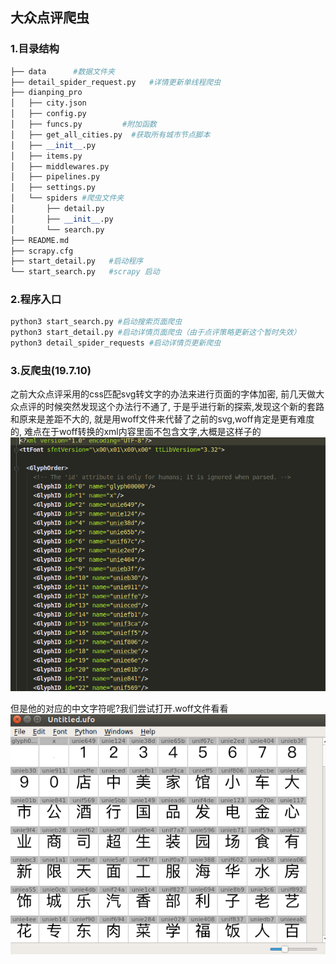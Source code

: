 ## 大众点评爬虫
### 1.目录结构
```python
├── data      #数据文件夹
├── detail_spider_request.py   #详情更新单线程爬虫
├── dianping_pro      
│   ├── city.json
│   ├── config.py
│   ├── funcs.py         #附加函数
│   ├── get_all_cities.py  #获取所有城市节点脚本
│   ├── __init__.py
│   ├── items.py
│   ├── middlewares.py
│   ├── pipelines.py
│   ├── settings.py
│   └── spiders #爬虫文件夹
│       ├── detail.py
│       ├── __init__.py
│       └── search.py
├── README.md
├── scrapy.cfg
├── start_detail.py   #启动程序
└── start_search.py   #scrapy 启动
```

### 2.程序入口
```python
python3 start_search.py #启动搜索页面爬虫
python3 start_detail.py #启动详情页面爬虫（由于点评策略更新这个暂时失效）
python3 detail_spider_requests #启动详情页更新爬虫
```
### 3.反爬虫(19.7.10)
之前大众点评采用的css匹配svg转文字的办法来进行页面的字体加密,
前几天做大众点评的时候突然发现这个办法行不通了,
于是乎进行新的探索,发现这个新的套路和原来是差距不大的,
就是用woff文件来代替了之前的svg,woff肯定是更有难度的,
难点在于woff转换的xml内容里面不包含文字,大概是这样子的
![image](https://github.com/Pineapple1996/pics/blob/master/Screenshot%20from%202019-07-26%2016-29-00.png?raw=true)

但是他的对应的中文字符呢?我们尝试打开.woff文件看看
![image](https://github.com/Pineapple1996/pics/blob/master/Screenshot%20from%202019-07-26%2016-37-05.png?raw=true)